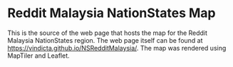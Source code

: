 # Reddit Malaysia NationStates Map

This is the source of the web page that hosts the map for the Reddit Malaysia NationStates region. The web page itself can be found at https://vindicta.github.io/NSRedditMalaysia/. The map was rendered using MapTiler and Leaflet.
